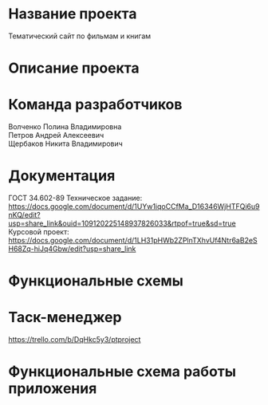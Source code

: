 # Название проекта
Тематический сайт по фильмам и книгам
# Описание проекта
# Команда разработчиков
Волченко Полина Владимировна  
Петров Андрей Алексеевич  
Щербаков Никита Владимирович  
# Документация
ГОСТ 34.602-89 Техническое задание:  https://docs.google.com/document/d/1UYw1iqoCCfMa_D16346WjHTFQi6u9nKQ/edit?usp=share_link&ouid=109120225148937826033&rtpof=true&sd=true  
Курсовой проект:  https://docs.google.com/document/d/1LH31pHWb2ZPlnTXhvUf4Ntr6aB2eSH68Zq-hiJq4Gbw/edit?usp=share_link
# Функциональные схемы
# Таск-менеджер
https://trello.com/b/DqHkc5y3/ptproject
# Функциональные схема работы приложения
